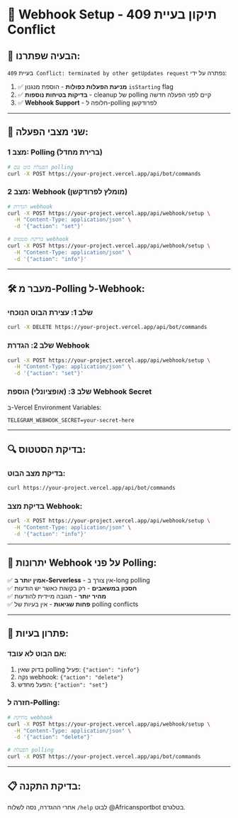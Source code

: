 # 🔗 Webhook Setup - תיקון בעיית 409 Conflict

## 🚨 **הבעיה שפתרנו:**
בעיית `409 Conflict: terminated by other getUpdates request` נפתרה על ידי:

1. ✅ **מניעת הפעלות כפולות** - הוספת מנגנון `isStarting` flag
2. ✅ **בדיקות בטיחות נוספות** - cleanup של polling קיים לפני הפעלה חדשה
3. ✅ **Webhook Support** - חלופה ל-polling לפרודקשן

---

## 🔄 **שני מצבי הפעלה:**

### **מצב 1: Polling (ברירת מחדל)**
```bash
# הפעלת בוט עם polling
curl -X POST https://your-project.vercel.app/api/bot/commands
```

### **מצב 2: Webhook (מומלץ לפרודקשן)**
```bash
# הגדרת webhook
curl -X POST https://your-project.vercel.app/api/webhook/setup \
  -H "Content-Type: application/json" \
  -d '{"action": "set"}'

# בדיקת סטטוס webhook
curl -X POST https://your-project.vercel.app/api/webhook/setup \
  -H "Content-Type: application/json" \
  -d '{"action": "info"}'
```

---

## 🛠️ **מעבר מ-Polling ל-Webhook:**

### **שלב 1: עצירת הבוט הנוכחי**
```bash
curl -X DELETE https://your-project.vercel.app/api/bot/commands
```

### **שלב 2: הגדרת Webhook**
```bash
curl -X POST https://your-project.vercel.app/api/webhook/setup \
  -H "Content-Type: application/json" \
  -d '{"action": "set"}'
```

### **שלב 3: (אופציונלי) הוספת Webhook Secret**
ב-Vercel Environment Variables:
```env
TELEGRAM_WEBHOOK_SECRET=your-secret-here
```

---

## 🔍 **בדיקת הסטטוס:**

### **בדיקת מצב הבוט:**
```bash
curl https://your-project.vercel.app/api/bot/commands
```

### **בדיקת מצב Webhook:**
```bash
curl -X POST https://your-project.vercel.app/api/webhook/setup \
  -H "Content-Type: application/json" \
  -d '{"action": "info"}'
```

---

## 🎯 **יתרונות Webhook על פני Polling:**

✅ **אמין יותר ב-Serverless** - אין צורך ב-long polling  
✅ **חסכון במשאבים** - רק בקשות כאשר יש הודעות  
✅ **מהיר יותר** - תגובה מיידית להודעות  
✅ **פחות שגיאות** - אין בעיות של polling conflicts  

---

## 🚨 **פתרון בעיות:**

### **אם הבוט לא עובד:**
1. בדוק שאין polling פעיל: `{"action": "info"}`
2. נקה webhook: `{"action": "delete"}`  
3. הפעל מחדש: `{"action": "set"}`

### **חזרה ל-Polling:**
```bash
# מחיקת webhook
curl -X POST https://your-project.vercel.app/api/webhook/setup \
  -H "Content-Type: application/json" \
  -d '{"action": "delete"}'

# הפעלת polling
curl -X POST https://your-project.vercel.app/api/bot/commands
```

---

## 📋 **בדיקת התקנה:**
אחרי ההגדרה, נסה לשלוח `/help` לבוט @Africansportbot בטלגרם.